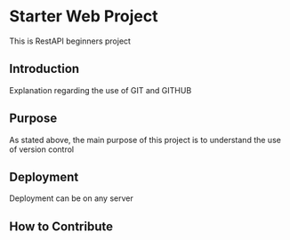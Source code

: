 # Starter Web Project
This is RestAPI beginners project

## Introduction
Explanation regarding the use of GIT and GITHUB

## Purpose
As stated above, the main purpose of this project is to understand the use of version control

## Deployment
Deployment can be on any server

## How to Contribute